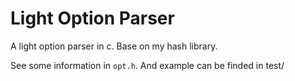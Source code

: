 Light Option Parser
====================
A light option parser in c. Base on my hash library.

See some information in `opt.h`. And example can be finded in test/
